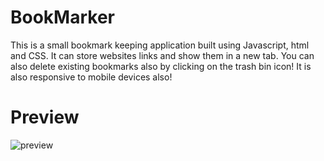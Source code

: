 # BookMarker
This is a small bookmark keeping application built using Javascript, html and CSS. It can store websites links and show them in a new tab. You can also delete existing bookmarks also by clicking on the trash bin icon! It is also responsive to mobile devices also!

# Preview 
![preview](https://user-images.githubusercontent.com/75898512/103411823-053e1900-4b98-11eb-9c89-ec77915f02c3.PNG)
